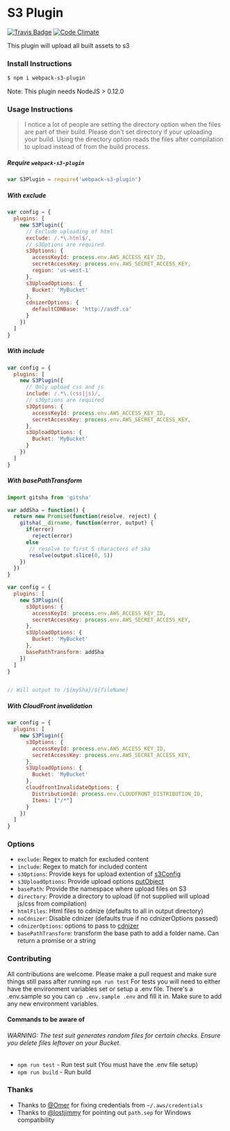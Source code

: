 
S3 Plugin
===
[![Travis Badge](https://travis-ci.org/MikaAK/s3-plugin-webpack.svg?branch=master)](https://travis-ci.org/MikaAK/s3-plugin-webpack)
[![Code Climate](https://codeclimate.com/github/MikaAK/s3-plugin-webpack/badges/gpa.svg)](https://codeclimate.com/github/MikaAK/s3-plugin-webpack)

This plugin will upload all built assets to s3


### Install Instructions

```bash
$ npm i webpack-s3-plugin
```
Note: This plugin needs NodeJS > 0.12.0

### Usage Instructions
> I notice a lot of people are setting the directory option when the files are part of their build. Please don't set   directory if your uploading your build. Using the directory option reads the files after compilation to upload instead of from the build process. 

##### Require `webpack-s3-plugin`
```javascript
var S3Plugin = require('webpack-s3-plugin')
```

##### With exclude
```javascript
var config = {
  plugins: [
    new S3Plugin({
      // Exclude uploading of html
      exclude: /.*\.html$/,
      // s3Options are required
      s3Options: {
        accessKeyId: process.env.AWS_ACCESS_KEY_ID,
        secretAccessKey: process.env.AWS_SECRET_ACCESS_KEY,
        region: 'us-west-1'
      },
      s3UploadOptions: {
        Bucket: 'MyBucket'
      },
      cdnizerOptions: {
        defaultCDNBase: 'http://asdf.ca'
      }
    })
  ]
}
```

##### With include
```javascript
var config = {
  plugins: [
    new S3Plugin({
      // Only upload css and js
      include: /.*\.(css|js)/,
      // s3Options are required
      s3Options: {
        accessKeyId: process.env.AWS_ACCESS_KEY_ID,
        secretAccessKey: process.env.AWS_SECRET_ACCESS_KEY,
      },
      s3UploadOptions: {
        Bucket: 'MyBucket'
      }
    })
  ]
}
```

##### With basePathTransform
```javascript
import gitsha from 'gitsha'

var addSha = function() {
  return new Promise(function(resolve, reject) {
    gitsha(__dirname, function(error, output) {
      if(error)
        reject(error)
      else
       // resolve to first 5 characters of sha
       resolve(output.slice(0, 5))
    }) 
  })
}

var config = {
  plugins: [
    new S3Plugin({
      s3Options: {
        accessKeyId: process.env.AWS_ACCESS_KEY_ID,
        secretAccessKey: process.env.AWS_SECRET_ACCESS_KEY,
      },
      s3UploadOptions: {
        Bucket: 'MyBucket'
      },
      basePathTransform: addSha
    })
  ]
}


// Will output to /${mySha}/${fileName}
```

##### With CloudFront invalidation
```javascript
var config = {
  plugins: [
    new S3Plugin({
      s3Options: {
        accessKeyId: process.env.AWS_ACCESS_KEY_ID,
        secretAccessKey: process.env.AWS_SECRET_ACCESS_KEY,
      },
      s3UploadOptions: {
        Bucket: 'MyBucket'
      },
      cloudfrontInvalidateOptions: {
        DistributionId: process.env.CLOUDFRONT_DISTRIBUTION_ID,
        Items: ["/*"]
      }
    })
  ]
}
```

### Options

- `exclude`: Regex to match for excluded content
- `include`: Regex to match for included content
- `s3Options`: Provide keys for upload extention of [s3Config](http://docs.aws.amazon.com/AWSJavaScriptSDK/latest/AWS/Config.html#constructor-property)
- `s3UploadOptions`: Provide upload options [putObject](http://docs.aws.amazon.com/AWSJavaScriptSDK/latest/AWS/S3.html#putObject-property )
- `basePath`: Provide the namespace where upload files on S3
- `directory`: Provide a directory to upload (if not supplied will upload js/css from compilation)
- `htmlFiles`: Html files to cdnize (defaults to all in output directory)
- `noCdnizer`: Disable cdnizer (defaults true if no cdnizerOptions passed)
- `cdnizerOptions`: options to pass to [cdnizer](https://www.npmjs.com/package/cdnizer)
- `basePathTransform`: transform the base path to add a folder name. Can return a promise or a string

### Contributing
All contributions are welcome. Please make a pull request and make sure things still pass after running `npm run test`
For tests you will need to either have the environment variables set or setup a .env file. There's a .env.sample so you can `cp .env.sample .env` and fill it in. Make sure to add any new environment variables.

#### Commands to be aware of
###### *WARNING*: The test suit generates random files for certain checks. Ensure you delete files leftover on your Bucket.
- `npm run test` - Run test suit (You must have the .env file setup)
- `npm run build` - Run build

### Thanks

- Thanks to [@Omer](https://github.com/Omer) for fixing credentials from `~/.aws/credentials`
- Thanks to [@lostjimmy](https://github.com/lostjimmy) for pointing out `path.sep` for Windows compatibility
